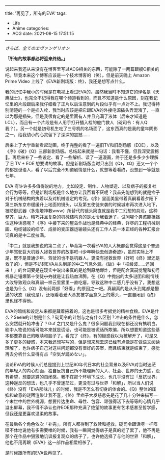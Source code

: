 
---
title: '再见了，所有的EVA'
tags:
- Life
- Anime
categories:
- ACG
date: 2021-08-15 17:51:15
---

<i>さらば、全てのエヴァンゲリオン</i>

**「所有的故事都必将迎来终结。」**

<!-- more -->

说起来我还从来没有在博客里写过ACG相关的东西，可能除了一两篇跟舰C相关的吧。毕竟本来这个博客应该是一个技术博客的（笑）。但是前天晚上 Amazon Prime Video 上线了《EVA新剧场版：终》，我还是想写点什么。

我的记忆中我小的时候是在电视上看过EVA的，虽然我当时不知道它的译名是《天鹰战士》，也完全不记得我在哪个频道看到的，而且不知道是什么原因，刻在我记忆里的片段跟后来我仔细看了正片以后注意到的片段似乎有一点对不上。我记得特别清楚的一个是插入栓，我当时应该是把它跟EVA的外接电源插头弄混淆了，一直以为那是插头，但是我很肯定的是里面有人并且充满了液体（后来才知道是LCL），而且有一个片段是有人用手打开插入栓的舱门救人（碇司令：有人Q我？）。另一个就是初号机生吃了三号机的名场面了，这东西真的是我的童年阴影之一，给我幼小的心灵留下了深深的震撼……

后来上了大学重新看起动画，终于完整的看了一遍旧TV和旧剧场版（EOE），以及《序》《破》《Q》三部新剧场版。总结起来就是一句话：我看不懂，但我深受震撼🤣。再后来补了一些设定、看了一些解析、读了一遍漫画，终于还是多多少少理解了旧 TV + EOE 想要讲的故事。但是新剧场版当时只出到《Q》，《Q》还又一个个的都是谜语人，看了以后完全不知道剧情是什么，就想等着看终，没想到一等就是七年。

EVA 有许许多多值得说的地方，比如设定、制作、人物塑造、以及痞子的报复社会行为等等，但是新剧场版是什么地方让我百看不厌呢？我首先能想到的就是痞子对于机械结构的执着以及对机械设定的考究。《序》里面美里带着真嗣看着夕阳下第三新东京市缓缓升上地面的镜头，以及第五使徒来袭的时候城市再次进入地下，被防御武器（多炮塔神教www）所替代的镜头简直就是我中二幻想的具现，这种整齐、巨大，精巧并且复杂的机械结构真的是太令我着迷了，试问哪个男孩能抵挡住这种诱惑呢？《序》中接下来的屋岛作战也是经典中的经典，详尽的工程机械刻画、电缆铺设的细节、成排的变压器运输镜头还有工作人员一本正经的各种汇报台词真的是中二度拉满。

「中二」就是我想说的第二点了，毕竟第一次看EVA的人大概都会觉得这是个普通少年驾驶巨大机器人拯救世界的故事吧<del>（少年啊快去创造奇迹）</del>，虽然实际上不是，既不是普通少年，驾驶的也不是机器人，更没有拯救世界（好吧《终》里还是救了的），但是不妨碍EVA从头到尾的中二气息外漏。《破》中「把绫波……还回来！」的台词要是在现实中说出来真的是尬到原地爆炸，但是配合真嗣觉醒和初号机暴走锤爆第十使徒<del>小力</del>就是让我热血沸腾。在《Q》中抛出的太多谜团和剧情线大改导致观众和真嗣一样云里雾里一直吃瘪，导致这种中二感几乎没有了，我想这也是为什么《Q》没有前两部「好看」的原因之一吧。真嗣真的是从头到尾都是懵逼的状态（我也是），还眼看着<del>爱人</del>基友被字面意义上的爆头，一直自闭到《终》里也怪不得他。

EVA的暗线和设定从来都是藏着掖着的，这也是很多考据党的精神食粮。EVA是什么？Seele的计划是什么？碇司令的计划与之有什么区别？冲击的条件是什么，怎么突然就开始冲击了？Guf 之门又是什么鬼？很多问题我到现在都还没有搞明白。剧中人物说的话可能本来就是谎话，也可能是被谎话所欺骗，所以想要知道这些基本都要靠自己的眼睛和脑子了。看完了《终》，有的疑惑我以为被解开了，可是又多了更多的疑惑，本来我还想写写的，但是想来想去这已经有点像是在做语文阅读理解了，也许痞子自己对这些问题都没有很好的答案，而且结束就是结束了，感觉再去分析什么显得有点「空気が読めない」。

谈论EVA的时候人们总是提到上世纪90年代日本的社会背景以及EVA对当时迷茫的年轻人的内心刻画，独自反抗自己所不能理解的大人、社会、世界的无力感，没有希望，想要逃避的自闭感。我不在那个环境下成长，也几乎没有过「反抗世界」这种逆反的想法，也几乎不曾迷茫过，更没有过与世界「和解」，所以当人们说《终》没有「EVA那味儿」的时候，我是不怎么有切身的体会的。《Q》整体的压抑和故意的谜团渲染让我不喜，《终》里痞子大发慈悲先是花了几十分钟来描写一个末世中的世外桃源，想要传达生命、母性、包容、顽强得活下去等等的心情几乎溢出屏幕，我不得不承认也许EOE那种充满了绝望的故事更有艺术感甚至哲学感，但我还是更喜欢温柔的故事。

在最后各个角色依次「补完」，所有人都得到了救赎和拯救，碇司令跟话唠一样喋喋不休地说他有多需要唯的时候，我有一瞬间觉得痞子是真的老了累了，他不再是那个在作品中狠狠地讥讽报复观众的痞子了，也许他选择了与他的世界「和解」，他也不用再跟《EVA》这一部作品相爱相杀了。

是时候跟所有的EVA说再见了。

